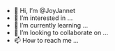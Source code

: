 - 👋 Hi, I’m @JoyJannet
- 👀 I’m interested in ...
- 🌱 I’m currently learning ...
- 💞️ I’m looking to collaborate on ...
- 📫 How to reach me ...

<!---
JoyJannet/JoyJannet is a ✨ special ✨ repository because its `README.md` (this file) appears on your GitHub profile.
You can click the Preview link to take a look at your changes.
--->
